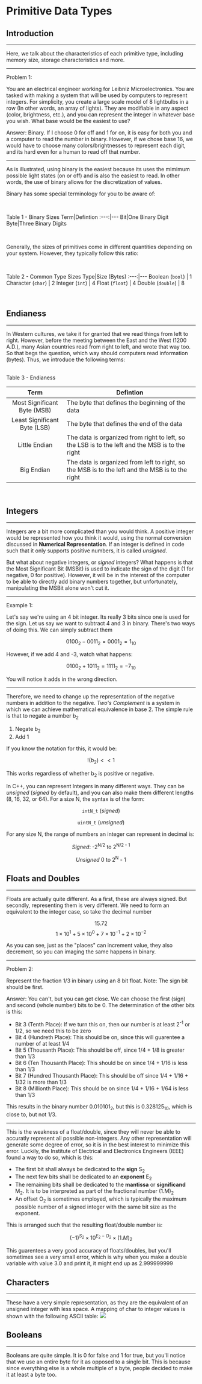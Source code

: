# Primitive Data Types


## Introduction
___
Here, we talk about the characteristics of each primitive type, including memory size, storage characteristics and more.

----------------
Problem 1:

You are an electrical engineer working for Leibniz Microelectronics. You are tasked with making a system that will be used by computers to represent integers. For simplicity, you create a large scale model of 8 lightbulbs in a row (In other words, an array of lights). They are modifiable in any aspect (color, brightness, etc.), and you can represent the integer in whatever base you wish. What base would be the easiest to use?

Answer: Binary. If I choose 0 for off and 1 for on, it is easy for both you and a computer to read the number in binary. However, if we chose base 16, we would have to choose many colors/brightnesses to represent each digit, and its hard even for a human to read off that number.

----------------

As is illustrated, using binary is the easiest because its uses the mimimum possible light states (on or off) and is also the easiest to read. In other words, the use of binary allows for the discretization of values.

Binary has some special terminology for you to be aware of:

<br/>

Table 1 - Binary Sizes
Term|Defintion
:---:|---
Bit|One Binary Digit
Byte|Three Binary Digits

<br/>

Generally, the sizes of primitives come in different quantities depending on your system. However, they typically follow this ratio:

<br/>

Table 2 - Common Type Sizes
Type|Size (Bytes)
:---:|---
Boolean (`bool`) | 1
Character (`char`) | 2
Integer (`int`) | 4
Float (`float`) | 4
Double (`double`) | 8

<br/>

## Endianess
___
In Western cultures, we take it for granted that we read things from left to right. However, before the meeting between the East and the West (1200 A.D.), many Asian countries read from right to left, and wrote that way too. So that begs the question, which way should computers read information (bytes). Thus, we introduce the following terms:

<br/>
Table 3 - Endianess

Term|Defintion
:---:|---
Most Significant Byte (MSB) | The byte that defines the beginning of the data
Least Significant Byte (LSB) | The byte that defines the end of the data
Little Endian | The data is organized from right to left, so the LSB is to the left and the MSB is to the right
Big Endian | The data is organized from left to right, so the MSB is to the left and the MSB is to the right

<br/>


## Integers
___
Integers are a bit more complicated than you would think. A positive integer would be represented how you think it would, using the normal conversion discussed in **Numerical Representation**. If an integer is defined in code such that it only supports positive numbers, it is called *unsigned*.

But what about negative integers, or *signed* integers? What happens is that the Most Significant Bit (MSBit) is used to indicate the sign of the digit (1 for negative, 0 for positive). However, it will be in the interest of the computer to be able to directly add binary numbers together, but unfortunately, manipulating the MSBit alone won't cut it. 

----------------
Example 1:

Let's say we're using an 4 bit integer. Its really 3 bits since one is used for the sign. Let us say we want to subtract 4 and 3 in binary. There's two ways of doing this. We can simply subtract them

<div style="text-align: center"> 

$$0100_2-0011_2 = 0001_2 = 1_{10}$$


</div>

However, if we add 4 and -3, watch what happens:

<div style="text-align: center"> 

$$0100_2+1011_2 = 1111_2 = -7_{10}$$


</div>

You will notice it adds in the wrong direction.

----------------

Therefore, we need to change up the representation of the negative numbers in addition to the negative. *Two's Complement* is a system in which we can achieve mathematical equivalence in base 2. The simple rule is that to negate a number b<sub>2</sub>

1. Negate b<sub>2</sub>
2. Add 1

If you know the notation for this, it would be:

<div style="text-align: center"> 

$$!(b_2)<<1$$


</div>

This works regardless of whether b<sub>2</sub> is positive or negative.

In C++, you can represent Integers in many different ways. They can be *unsigned* (*signed* by default), and you can also make them different lengths (8, 16, 32, or 64). For a size N, the syntax is of the form:

<div style="text-align: center"> 

`intN_t` (*signed*)


`uintN_t` (*unsigned*)

</div>

For any size N, the range of numbers an integer can represent in decimal is:

<div style="text-align: center"> 

*Signed*: -2<sup>N/2</sup> to 2<sup>N/2 - 1</sup>

*Unsigned* 0 to 2<sup>N</sup> - 1

</div>

## Floats and Doubles
___
Floats are actually quite different. As a first, these are always signed. But secondly, representing them is very different. We need to form an equivalent to the integer case, so take the decimal number

<div style="text-align: center"> 

15.72
$$1\times10^1+5\times10^0+7\times10^{-1}+2\times10^{-2}$$


</div>

As you can see, just as the "places" can increment value, they also decrement, so you can imaging the same happens in binary.

----------------
Problem 2:

Represent the fraction 1/3 in binary using an 8 bit float. Note: The sign bit should be first.

Answer: You can't, but you can get close. We can choose the first (sign) and second (whole number) bits to be 0. The determination of the other bits is this:
- Bit 3 (Tenth Place): If we turn this on, then our number is at least 2<sup>-1</sup> or 1/2, so we need this to be zero
- Bit 4 (Hundreth Place): This should be on, since this will guarentee a number of at least 1/4
- Bit 5 (Thousanth Place): This should be off, since 1/4 + 1/8 is greater than 1/3
- Bit 6 (Ten Thousanth Place): This should be on since 1/4 + 1/16 is less than 1/3
- Bit 7 (Hundred Thousanth Place): This should be off since 1/4 + 1/16 + 1/32 is more than 1/3
- Bit 8 (Millionth Place): This should be on since 1/4 + 1/16 + 1/64 is less than 1/3

This results in the binary number 0.010101<sub>2</sub>, but this is 0.328125<sub>10</sub>, which is close to, but not 1/3.

----------------

This is the weakness of a float/double, since they will never be able to accuratly represent all possible non-integers. Any other representation will generate some degree of error, so it is in the best interest to minimize this error. Luckily, the Institute of Electrical and Electronics Engineers (IEEE) found a way to do so, which is this:

- The first bit shall always be dedicated to the **sign** S<sub>2</sub>
- The next few bits shall be dedicated to an **exponent** E<sub>2</sub>
- The remaining bits shall be dedicated to the **mantissa** or **significand** M<sub>2</sub>. It is to be interpreted as part of the fractional number (1.M)<sub>2
- An offset O<sub>2</sub> is sometimes employed, which is typically the maximum possible number of a signed integer with the same bit size as the exponent.

This is arranged such that the resulting float/double number is:

<div style="text-align: center"> 

$$(-1)^{S_2}\times10^{E_2 - O_2}\times(1.M)_2$$

</div>

This guarentees a very good accuracy of floats/doubles, but you'll sometimes see a very small error, which is why when you make a double variable with value 3.0 and print it, it might end up as 2.999999999


## Characters
___
These have a very simple representation, as they are the equivalent of an unsigned integer with less space. A mapping of char to integer values is shown with the following ASCII table:
![](Images/ASCII_Table.png)


## Booleans
___
Booleans are quite simple. It is 0 for false and 1 for true, but you'll notice that we use an entire byte for it as opposed to a single bit. This is because since everything else is a whole multiple of a byte, people decided to make it at least a byte too.